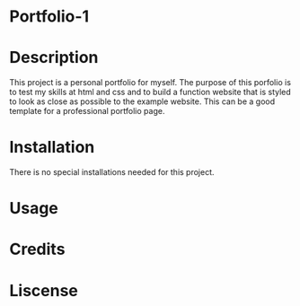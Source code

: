 # Portfolio-1


# Description
  This project is a personal portfolio for myself. The purpose of this porfolio is to test my skills at html and css and to build a function website that is styled to look as close as possible to the example website. This can be a good template for a professional portfolio page. 
  
  
# Installation
  There is no special installations needed for this project.
  
  
# Usage
  
# Credits

# Liscense

